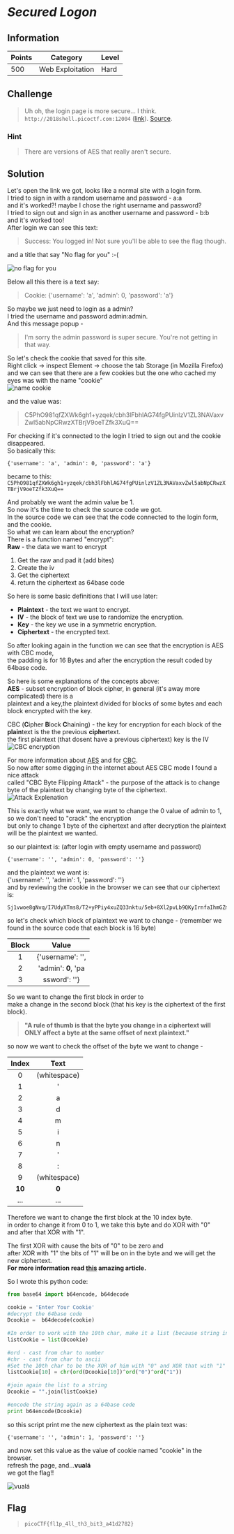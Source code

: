 
# *Secured Logon*

## Information
| Points |Category  | Level|
|--|--|--|
| 500 | Web Exploitation |Hard |

## Challenge
> Uh oh, the login page is more secure... I think. `http://2018shell.picoctf.com:12004` ([link](http://2018shell.picoctf.com:12004)). [Source](https://2018shell.picoctf.com/static/914c9135423cd92f5fdb3ff2dec437d8/server_noflag.py).
### Hint

> There are versions of AES that really aren't secure.
## Solution

Let's open the link we got, looks like a normal site with a login form.  
I tried to sign in with a random username and password - a:a  
and it's worked?! maybe I chose the right username and password?  
I tried to sign out and sign in as another username and password - b:b  
and it's worked too!  
After login we can see this text:  

> Success: You logged in! Not sure you'll be able to see the flag though.  

and a title that say "No flag for you" :-(  

![no flag for you](https://i.imgflip.com/2tv5ci.jpg)

Below all this there is a text say:  

> Cookie: {'username': 'a', 'admin': 0, 'password': 'a'}  

So maybe we just need to login as a admin?  
I tried the username and password admin:admin.  
And this message popup -   

> I'm sorry the admin password is super secure. You're not getting in that way.  


So let's check the cookie that saved for this site.  
Right click -> inspect Element -> choose the tab Storage (in Mozilla Firefox)  
and we can see that there are a few cookies but the one who cached my eyes was with the name "cookie"  
![name cookie](https://i.imgflip.com/2tv5uz.jpg) 

and the value was:  

>C5PhO981qfZXWk6gh1+yzqek/cbh3lFbhlAG74fgPUinlzV1ZL3NAVaxvZwl5abNpCRwzXTBrjV9oeTZfk3XuQ==  

For checking if it's connected to the login I tried to sign out and the cookie disappeared.  
So basically this:  

    {'username': 'a', 'admin': 0, 'password': 'a'}  
became to this:     
`C5PhO981qfZXWk6gh1+yzqek/cbh3lFbhlAG74fgPUinlzV1ZL3NAVaxvZwl5abNpCRwzXTBrjV9oeTZfk3XuQ==`  

And probably we want the admin value be 1.  
So now it's the time to check the source code we got.  
In the source code we can see that the code connected to the login form, and the cookie.  
So what we can learn about the encryption?  
There is a function named "encrypt":  
**Raw** - the data we want to encrypt  
 1. Get the raw and pad it (add bites)
 2. Create the iv
 3. Get the ciphertext
 4.  return the ciphertext as 64base code

So here is some basic definitions that I will use later:  

 - **Plaintext** - the text we want to encrypt.
 - **IV** - the block of text we use to randomize  the encryption.
 - **Key** - the key we use in a symmetric encryption.
 - **Ciphertext** - the encrypted text.

So after looking again in the function we can see that the encryption is AES with CBC mode,  
the padding is for 16 Bytes and after the encryption the result coded by 64base code.  

So here is some explanations of the concepts above:  
**AES** - subset encryption of block cipher, in general (it's away more complicated) there is a  
plaintext and a key,the plaintext divided for blocks of some bytes and each block encrypted with   the key.  

CBC  (**C**ipher **B**lock **C**haining) - the key for encryption for each block of the   **plain**text is the the previous **cipher**text.  
the first plaintext (that dosent have a previous ciphertext) key is the IV  
![CBC encryption](https://upload.wikimedia.org/wikipedia/commons/thumb/8/80/CBC_encryption.svg/601px-CBC_encryption.svg.png)

For more information about [AES](https://en.wikipedia.org/wiki/Advanced_Encryption_Standard) and for [CBC](https://en.wikipedia.org/wiki/Block_cipher_mode_of_operation#Cipher_Block_Chaining_%28CBC%29).  
So now after some digging in the internet about AES CBC mode I found a nice attack  
called "CBC Byte Flipping Attack" - the purpose of the attack is to change byte of the plaintext by changing byte of the ciphertext.  
![Attack Explenation](https://mk0resourcesinfm536w.kinstacdn.com/wp-content/uploads/082113_1459_CBCByteFlip3.jpg)

This is exactly what we want, we want to change the 0 value of admin to 1, so we don't need to "crack" the encryption  
but only to change 1 byte of the ciphertext and after decryption the plaintext will be the   plaintext we wanted.  

so our plaintext is: (after login with empty username and password)  

    {'username': '', 'admin': 0, 'password': ''}  
and the plaintext we want is:  
    {'username': '', 'admin': 1, 'password': ''}  
and by reviewing the cookie in the browser we can see that our ciphertext is:  

    Sj1vwoe8gNvq/I7UdyXTms8/T2+yPPiy4xuZQ33nktu/5eb+8Xl2pvLb9QKyIrnfaIhmGZmW3U5iq5M0LA7Fkg==  

so let's check which block of plaintext we want to change - (remember we found in the source code that each block is 16 byte)  

|Block|Value  |
|:--:|:--:|
| 1 |   {'username': '',|
| 2 | 'admin': **0**, 'pa |
| 3 | ssword': ''} |

So we want to change the first block in order to  
make a change in the second block (that his key is the ciphertext of the first block).  

> **"A rule of thumb is that the byte you change in a ciphertext will ONLY affect a byte at the same offset of next plaintext."**  

so now we want to check the offset of the byte we want to change -  

|Index|Text  |
|:--:|:--:|
| 0 | (whitespace)|
|  1| '|
| 2 |  a|
| 3 |  d|
|  4|  m|
|  5|  i|
|  6|  n|
| 7 |  '|
|  8|  :|
|  9|  (whitespace)|
|  **10**| **0** |
|  ...|...  |

Therefore we want to change the first block at the 10 index byte.  
in order to change it from 0 to 1, we take this byte and do XOR with "0"  
and after that  XOR with "1".  

The first XOR with cause the bits of "0" to be zero and  
after XOR with "1" the bits of "1" will be on in the byte and we will get the new ciphertext.  
**For more information read [this](https://resources.infosecinstitute.com/cbc-byte-flipping-attack-101-approach/#gref) amazing article.**  

So I wrote this python code:  
```python
from base64 import b64encode, b64decode
    
cookie = 'Enter Your Cookie'
#decrypt the 64base code
Dcookie =  b64decode(cookie)
    
#In order to work with the 10th char, make it a list (because string in python is immutable)
listCookie = list(Dcookie)
    
#ord - cast from char to number
#chr - cast from char to ascii
#Set the 10th char to be the XOR of him with "0" and XOR that with "1"
listCookie[10] = chr(ord(Dcookie[10])^ord("0")^ord("1"))
    
#join again the list to a string
Dcookie = "".join(listCookie)
    
#encode the string again as a 64base code
print b64encode(Dcookie)
```
so this script print me the new ciphertext as the plain text was:  

    {'username': '', 'admin': 1, 'password': ''}  
and now set this value as the value of cookie named "cookie" in the browser.  
refresh the page, and...**vualá**  
we got the flag!!  

![vualá](https://i.imgflip.com/2tv5qk.jpg)

## Flag
> ``picoCTF{fl1p_4ll_th3_bit3_a41d2782}``

